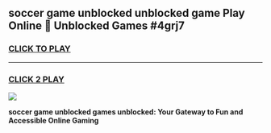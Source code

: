 
## soccer game unblocked unblocked game Play Online 👋 Unblocked Games #4grj7
<h3>
<a href="https://premium.freeplayer.one?title=soccer_game_unblocked&ref=21F">CLICK TO PLAY</a></h3>
<hr>

<h3>
<a href="https://premium.freeplayer.one?title=soccer_game_unblocked&ref=21F">CLICK 2 PLAY</a>
  
</h3>

<a href="https://premium.freeplayer.one?title=soccer_game_unblocked&ref=21F/"><img src="https://clearcache.store/games.png"></a>


**soccer game unblocked games unblocked: Your Gateway to Fun and Accessible Online Gaming**
